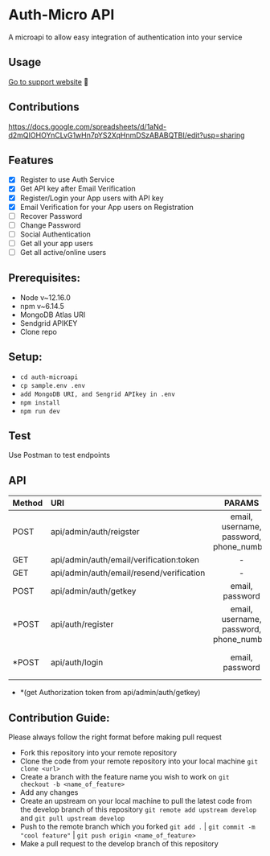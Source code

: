 # Auth-Micro API
A microapi to allow easy integration of authentication into your service

## Usage 
[Go to support website](https://auth.microapi.dev) 🎈

## Contributions
https://docs.google.com/spreadsheets/d/1aNd-d2mQIOHOYnCLvG1wHn7pYS2XqHnmDSzABABQTBI/edit?usp=sharing

## Features
- [x] Register to use Auth Service
- [x] Get API key after Email Verification
- [x] Register/Login your App users with API key
- [x] Email Verification for your App users on Registration
- [ ] Recover Password
- [ ] Change Password
- [ ] Social Authentication
- [ ] Get all your app users 
- [ ] Get all active/online users

## Prerequisites:
- Node v~12.16.0
- npm v~6.14.5
- MongoDB Atlas URI
- Sendgrid APIKEY
- Clone repo

## Setup:
- `cd auth-microapi`
- `cp sample.env .env`
- `add MongoDB URI, and Sengrid APIkey in .env`
- `npm install`
- `npm run dev`

## Test
Use Postman to test endpoints

## API
| Method | URI                                      | PARAMS                                  | HEADERS                                       |
| :---   | :----                                    | :----:                                  | :----:                                        | 
| POST   | api/admin/auth/reigster                  | email, username, password, phone_number | application/json                              |
| GET    | api/admin/auth/email/verification:token  |                   -                     |             -                                 |
| GET    | api/admin/auth/email/resend/verification |                   -                     |             -                                 |
| POST   | api/admin/auth/getkey                    | email, password                         | application/json                              |
| *POST  | api/auth/register                        | email, username, password, phone_number | application/json, Authorization: Bearer token |
| *POST  | api/auth/login                           | email, password                         | application/json, Authorization: Bearer token |
* *(get Authorization token from api/admin/auth/getkey)

## Contribution Guide:
Please always follow the right format before making pull request

* Fork this repository into your remote repository
* Clone the code from your remote repository into your local machine `git clone <url>`
* Create a branch with the feature name you wish to work on `git checkout -b <name_of_feature>`
* Add any changes
* Create an upstream on your local machine to pull the latest code from the develop branch of this repository `git remote add upstream develop` and `git pull upstream develop`
* Push to the remote branch which you forked `git add .` | `git commit -m "cool feature"` | `git push origin <name_of_feature>`
* Make a pull request to the develop branch of this repository
